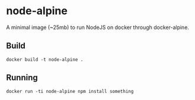 # node-alpine

A minimal image  (~25mb) to run NodeJS on docker through docker-alpine.

## Build

```
docker build -t node-alpine .
```

## Running

```
docker run -ti node-alpine npm install something
```
